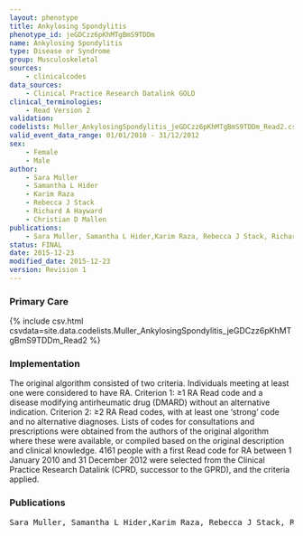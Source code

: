 ```yaml
---
layout: phenotype
title: Ankylosing Spondylitis
phenotype_id: jeGDCzz6pKhMTgBmS9TDDm
name: Ankylosing Spondylitis
type: Disease or Syndrome
group: Musculoskeletal
sources: 
    - clinicalcodes
data_sources:
    - Clinical Practice Research Datalink GOLD
clinical_terminologies:
    - Read Version 2
validation:
codelists: Muller_AnkylosingSpondylitis_jeGDCzz6pKhMTgBmS9TDDm_Read2.csv
valid_event_data_range: 01/01/2010 - 31/12/2012
sex:
    - Female
    - Male
author:
    - Sara Muller
    - Samantha L Hider
    - Karim Raza
    - Rebecca J Stack
    - Richard A Hayward
    - Christian D Mallen      
publications:
    - Sara Muller, Samantha L Hider,Karim Raza, Rebecca J Stack, Richard A Hayward, Christian D Mallen, An algorithm to identify rheumatoid arthritis in primary care a Clinical Practice Research Datalink study. BMJ Open, 5(e009309), 2015.
status: FINAL
date: 2015-12-23
modified_date: 2015-12-23
version: Revision 1
---
```


### Primary Care

{% include csv.html csvdata=site.data.codelists.Muller_AnkylosingSpondylitis_jeGDCzz6pKhMTgBmS9TDDm_Read2 %}

### Implementation

The original algorithm consisted of two
criteria. Individuals meeting at least one were
considered to have RA. Criterion 1: ≥1 RA Read code
and a disease modifying antirheumatic drug (DMARD)
without an alternative indication. Criterion 2: ≥2 RA
Read codes, with at least one ‘strong’ code and no
alternative diagnoses. Lists of codes for consultations
and prescriptions were obtained from the authors of
the original algorithm where these were available, or
compiled based on the original description and clinical
knowledge. 4161 people with a first Read code for RA
between 1 January 2010 and 31 December 2012 were
selected from the Clinical Practice Research Datalink
(CPRD, successor to the GPRD), and the criteria
applied.

### Publications

<pre>
Sara Muller, Samantha L Hider,Karim Raza, Rebecca J Stack, Richard A Hayward, Christian D Mallen, An algorithm to identify rheumatoid arthritis in primary care a Clinical Practice Research Datalink study. BMJ Open, 5(e009309), 2015.
</pre>
